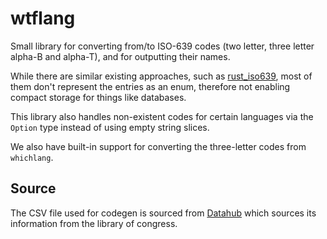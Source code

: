 # wtflang

Small library for converting from/to ISO-639 codes (two letter, three letter alpha-B and alpha-T), and for outputting their names.

While there are similar existing approaches, such as [rust_iso639](https://docs.rs/rust_iso639), 
most of them don't represent the entries as an enum, therefore not enabling compact storage for things like databases.

This library also handles non-existent codes for certain languages via the `Option` type instead of using empty string slices.

We also have built-in support for converting the three-letter codes from `whichlang`.

## Source

The CSV file used for codegen is sourced from [Datahub](https://datahub.io/core/language-codes) which sources its information from the library of congress.
